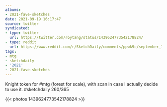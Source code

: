 ```yaml
---
albums:
- 2021-fave-sketches
date: 2021-09-19 16:17:47
source: twitter
syndicated:
- type: twitter
  url: https://twitter.com/roytang/status/1439624773542178824/
- type: reddit
  url: https://www.reddit.com/r/SketchDaily/comments/ppwk9c/september_17th_free_draw_friday/hdh9015/
tags:
- mtg
- sketchdaily
- '2021'
- 2021-fave-sketches
---
```


Knight token for #mtg (forest for scale), with scan in case I actually decide to use it. #sketchdaily 260/365 

{{< photos 1439624773542178824 >}}